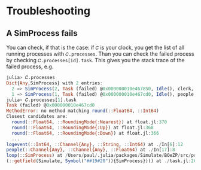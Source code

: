 # Troubleshooting

## A SimProcess fails

You can check, if that is the case: if `𝐶` is your clock, you get the list of all running processes with `𝐶.processes`. Than you can check the failed process by checking `𝐶.processes[id].task`. This gives you the stack trace of the failed process, e.g.

```julia
julia> 𝐶.processes
Dict{Any,SimProcess} with 2 entries:
  2 => SimProcess(2, Task (failed) @0x000000010e467850, Idle(), clerk, Channel{…
  1 => SimProcess(1, Task (failed) @0x000000010e467cd0, Idle(), people, Channel…
julia> 𝐶.processes[1].task
Task (failed) @0x000000010e467cd0
MethodError: no method matching round(::Float64, ::Int64)
Closest candidates are:
  round(::Float64, ::RoundingMode{:Nearest}) at float.jl:370
  round(::Float64, ::RoundingMode{:Up}) at float.jl:368
  round(::Float64, ::RoundingMode{:Down}) at float.jl:366
  ...
logevent(::Int64, ::Channel{Any}, ::String, ::Int64) at ./In[6]:12
people(::Channel{Any}, ::Channel{Any}, ::Float64) at ./In[17]:8
loop(::SimProcess) at /Users/paul/.julia/packages/Simulate/BOeZP/src/process.jl:37
(::getfield(Simulate, Symbol("##19#20")){SimProcess})() at ./task.jl:268
```
